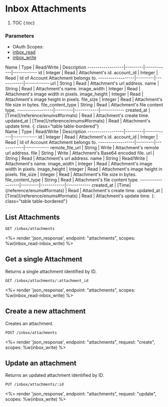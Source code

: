# Inbox Attachments

1. TOC
{:toc}

### Parameters
<ul class="nav nav-pills" role="tablist">
  <li class="disabled"><a>OAuth Scopes:</a></li>
  <li class="active"><a href="#inbox_read" role="tab" data-toggle="pill">inbox_read</a></li>
  <li><a href="#inbox_write" role="tab" data-toggle="pill">inbox_write</a></li>
</ul>
<div class="tab-content" markdown="1">
  <div class="tab-pane active" id="inbox_read" markdown="1">
Name              | Type    | Read/Write | Description
------------------|---------|------------|------------
id                | Integer | Read       | Attachment's id.
account_id        | Integer | Read       | Id of Account Attachment belongs to.
------------------|---------|------------|------------
url               | String  | Read       | Attachment's url address.
name              | String  | Read       | Attachment's name.
image_width       | Integer | Read       | Attachment's image width in pixels.
image_height      | Integer | Read       | Attachment's image height in pixels.
file_size         | Integer | Read       | Attachment's file size in bytes.
file_content_type | String  | Read       | Attachment's file content type.
------------------|---------|------------|------------
created_at        | [Time](/reference/enums#formats) | Read       | Attachment's create time.
updated_at        | [Time](/reference/enums#formats) | Read       | Attachment's update time.
{: class="table table-bordered"}
  </div>
  <div class="tab-pane" id="inbox_write" markdown="1">
Name              | Type    | Read/Write | Description
------------------|---------|------------|------------
id                | Integer | Read       | Attachment's id.
account_id        | Integer | Read       | Id of Account Attachment belongs to.
------------------|---------|------------|------------
remote_file_url   | String  | Write      | Attachment's remote url address.
file              | String  | Write      | Attachment's Base64 encoded file.
url               | String  | Read       | Attachment's url address.
name              | String  | Read/Write | Attachment's name.
image_width       | Integer | Read       | Attachment's image width in pixels.
image_height      | Integer | Read       | Attachment's image height in pixels.
file_size         | Integer | Read       | Attachment's file size in bytes.
file_content_type | String  | Read       | Attachment's file content type.
------------------|---------|------------|------------
created_at        | [Time](/reference/enums#formats) | Read       | Attachment's create time.
updated_at        | [Time](/reference/enums#formats) | Read       | Attachment's update time.
{: class="table table-bordered"}
  </div>
</div>

## List Attachments

~~~
GET /inbox/attachments
~~~

<%= render 'json_response', endpoint: "attachments", scopes: %w(inbox_read-inbox_write) %>

## Get a single Attachment

Returns a single attachment identified by ID.

~~~
GET /inbox/attachments/:attachment_id
~~~

<%= render 'json_response', endpoint: "attachments", scopes: %w(inbox_read-inbox_write) %>

## Create a new attachment

Creates an attachment.

~~~~
POST /inbox/attachments
~~~~

<%= render 'json_response', endpoint: "attachments", request: "create",
  scopes: %w(inbox_write) %>

## Update an attachment

Returns an updated attachment identified by ID.

~~~
PUT /inbox/attachments/:id
~~~

<%= render 'json_response', endpoint: "attachments", request: "update",
  scopes: %w(inbox_write) %>
